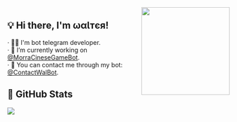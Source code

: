 <a href="https://t.me/therealwalt">
<img align="right" src="https://walt.cf/images/walter-white-github.png" alt="" width="200px">
</a>

## 💡 Hi there, I'm ωαƖᴛєя!
· 👨🏻 I'm bot telegram developer. <br>
· 🔭 I’m currently working on <a href="https://t.me/MorraCineseGameBot">@MorraCineseGameBot</a>. <br>
· 💬 You can contact me through my bot: <a href="https://t.me/ContactWalBot">@ContactWalBot</a>.

## 💭 GitHub Stats
<a href="https://github.com/therealwalt">
    <img align="center" src="https://github-readme-stats.vercel.app/api?username=therealwalt&show_icons=true&hide_border=true&line_height=27&count_private=true&hide_title=true&bg_color=0d1117&theme=midnight-purple"/>
</a>
